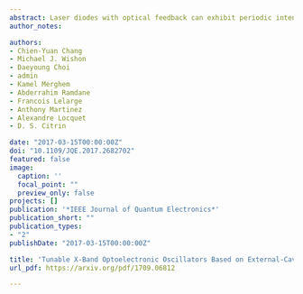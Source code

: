 ```yaml
---
abstract: Laser diodes with optical feedback can exhibit periodic intensity oscillations at or near the relaxation-oscillation frequency. We demonstrate optoelectronic oscillators based on external-cavity semiconductor lasers in a periodic dynamical regime tunable over the entire X-band. Moreover, unlike standard optoelectronic oscillators, we need not employ the time-dependent optical intensity incident on a photodiode to generate the microwave signal, but rather have the option of generating the electrical microwave signal directly as a voltage V(t) at the laser-diode injection terminals under constant current operation; no photodiode need be involved, thus circumventing optical-toelectrical conversion. We achieve a timing jitter of 10 ps and a quality factor of ≳ 2 × 10^5 across the entire X-band, that ranges from 6.79 to 11.48 GHz. Tuning is achieved by varying the injection current J.
author_notes:

authors:
- Chien-Yuan Chang
- Michael J. Wishon
- Daeyoung Choi
- admin
- Kamel Merghem
- Abderrahim Ramdane
- Francois Lelarge
- Anthony Martinez
- Alexandre Locquet
- D. S. Citrin

date: "2017-03-15T00:00:00Z"
doi: "10.1109/JQE.2017.2682702"
featured: false
image:
  caption: ''
  focal_point: ""
  preview_only: false
projects: []
publication: '*IEEE Journal of Quantum Electronics*'
publication_short: ""
publication_types:
- "2"
publishDate: "2017-03-15T00:00:00Z"

title: 'Tunable X-Band Optoelectronic Oscillators Based on External-Cavity Semiconductor Lasers'
url_pdf: https://arxiv.org/pdf/1709.06812

---
```

